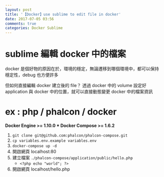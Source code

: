 ```yaml
---
layout: post
title: '【Docker】use sublime to edit file in docker'
date: 2017-07-05 03:56
comments: true
categories: Docker Sublime
---
```

# sublime 編輯 docker 中的檔案

docker 是個好物的原因在於，環境的穩定，無論遷移到哪個環境中，都可以保持穩定性，debug 也方便許多

但如何直接編輯 docker 建立後的 file？
透過 docker 中的 volume 設定好 application 與 docker 中的位置，就可以直接動態變更 docker 中的檔案資訊

# ex : php / phalcon / docker

**Docker Engine >= 1.10.0 * Docker Compose >= 1.6.2**

1. `git clone git@github.com:phalcon/phalcon-compose.git`
2. `cp variables.env.example variables.env`
3. `docker-compose up -d`
4. 開啟網頁 localhost:80
5. 建立檔案 `./phalcon-compose/application/public/hello.php`
	- `<?php echo "world"; ?>`
6. 開啟網頁 localhost/hello.php